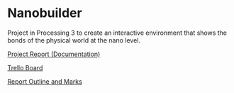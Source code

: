 # Nanobuilder
Project in Processing 3 to create an interactive environment that shows the bonds of the physical world at the nano level.

[Project Report (Documentation)](https://docs.google.com/a/cfgslive.com/document/d/1DvAKzyc261m76EbFfJ2_cv4L9rHyZJeaupj380PO9Q0/edit?usp=sharing)

[Trello Board](https://trello.com/b/AFjdyLEz)

[Report Outline and Marks](https://drive.google.com/open?id=0B3tyED5t4zIDWmRMS2I3RkotY1k)
